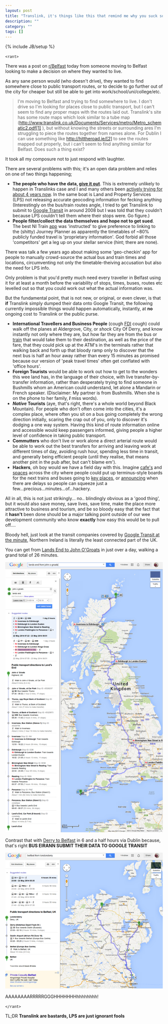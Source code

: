 ```yaml
---
layout: post
title: "Translink, it's things like this that remind me why you suck so hard"
description: ""
category: ""
tags: []
---
```

{% include JB/setup %}

`<rant>`

There was a post on [r/Belfast](http://www.reddit.com/r/Belfast/comments/264m7u/is_there_a_site_which_lays_out_the_bus_routes_of/) today from someone moving to Belfast looking to make a decision on where they wanted to live.

As any sane person would (who doesn't drive), they wanted to find somewhere close to public transport routes, or to decide to go further out of the city for cheaper but still be able to get into work/school/uni/college/etc.

> I'm moving to Belfast and trying to find somewhere to live. I don't drive so I'm looking for places close to public transport, but I can't seem to find any proper maps with the routes laid out. Translink's site has some route maps which look similar to a tube map (http://www.translink.co.uk/Documents/Services/metro/Metro_schematic2.pdf[1] ), but without knowing the streets or surrounding ares I'm struggling to piece the routes together from names alone. For Dublin I can use something like http://hittheroad.ie/[2] to see the routes mapped out properly, but i can't seem to find anything similar for Belfast.
> Does such a thing exist?

It took all my composure not to just respond with laughter. 

There are several problems with this; it's an open data problem and relies on one of two things happening;

* **The people who have the data, [give it out](https://dataissexy.wordpress.com/2014/04/26/is-ni-too-small-for-open-data-opendata/)**. This is extremely unlikely to happen in Translinks case and I and many others been [actively trying for about 4 years now](http://cimota.com/blog/2011/08/09/translink-just-close-the-doors-and-turn-off-the-lights/). In the same boat is Land and Property Services (LPS) not releasing accurate geocoding information for fecking anything (Interestingly on the bus/train routes angle, I tried to get Translink to submit to [Google Transit](http://maps.google.co.uk/intl/en/landing/transit/#dmy) in around 2008 but I was told that they couldn't because LPS couldn't tell them where their stops were. Go figure.)
* **People filter/collect the data themselves and hope not to get sued**. The best NI Train [app](https://play.google.com/store/apps/details?id=AppZappy.NIRailAndBus) was 'instructed' to give preference to linking to the (shitty) Journey Planner as apparently the timetables of ~80% publicly funded travel is 'proprietary information'. God forbid all those 'competitors' get a leg up on your stellar service (hint; there are none).

There was talk a few years ago about making some 'geo-checkin' app for people to manually crowd-source the actual bus and train times and locations, circumventing not only the timetable-theiving accusation but also the need for LPS info. 

Only problem is that you'd pretty much need every traveller in Belfast using it for at least a month before the variability of stops, times, buses, routes etc levelled out so that you could work out what the actual information was.

But the fundamental point, that is not new, or original, or even clever, is that **if** Translink simply dumped their data onto Google Transit, the following currently impossible things would happen automatically, instantly, at **no** ongoing cost to Translink or the public purse.

* **International Travellers and Business People** (cough [FDI](http://www.investni.com/invest-in-northern-ireland.html) cough) could walk off the planes at Aldergrove, City, or *shock* City Of Derry, and know instantly not only where they are, but how far they are from the bus or [train](http://www.belfasttelegraph.co.uk/news/local-national/northern-ireland/plans-for-rail-link-to-belfast-international-airport-unveiled-30286881.html) that would take them to their destination, as well as the price of the fare, that they could pick up at the ATM's in the terminals rather that walking back and forth up that bloody ramp only to discover that the next bus is half an hour away rather than every 15 minutes as promised because our version of 'peak travel times' often get conflated with 'office hours'.
* **Foreign Tourists** would be able to work out how to get to the wonders this wee land has, in the language of their choice, with live transfer-by-transfer information, rather than desperately trying to find someone in Bushmills whom an American could understand, let alone a Mandarin or French speaker. (Disclaimer: My partner is from Bushmills. When she is on the phone to her family, **_I_** miss words).
* **_Native_ Tourists** (aye, that's right, there's a whole world beyond Black Mountain). For people who don't often come into the cities, it's a complex place, where often you sit on a bus going completely the wrong direction initially, scaring the crap out of you, only to discover it's dodging a one way system. Having this kind of route information online and accessible would keep passengers informed, giving people a higher level of confidence in taking public transport.
* **Commutters** who don't live or work alone a direct arterial route would be able to work out the best transfers for arriving and leaving work at different times of day, avoiding rush hour, spending less time in transit, and generally being efficient people (until they realise, that means another pint in the pub after, but can't blame em').
* **Hackers**, oh boy would we have a field day with this. Imagine [cafe's](http://establishedcoffee.co) and [spaces](http://farsetlabs.org.uk) across the city where people could put up terminus-style boards for the next trains and buses going to [key places](http://digitalfantastico.blogspot.co.uk/2013/01/a-big-bite-of-raspberry-pi-having.html), or [announcing](http://gbg.hackerspace.se/projects/members/raccoon/gliderbot#line_changes_and_incident_reports) when there are delays so people can squeeze just a few...precious...minutes...of...hackery.

All in all, this is not just strikingly... no.. blindingly obvious as a 'good thing', but it would also save money, save lives, save time, make the place more attractive to business and tourism, and be so bloody easy that the fact that it **hasn't** been done should be a major talking point outside of our wee development community who know **exactly** how easy this would be to pull off....

Bloody hell, just look at the transit companies covered by [Google Transit at the minute](http://maps.google.co.uk/landing/transit/cities/index.html#Europe), Northern Ireland is literally the least connected part of the UK. 

You can get from [Lands End to John O'Groats](https://maps.google.co.uk/maps/ms?ie=UTF8&oe=UTF8&msa=0&msid=102323256180048216474.00046d470c1ab6984cb90&dg=feature) in just over a day, walking a grand total of 26 minutes. 

![Lands End Express](/img/2014/landsendexpress_700.png)

Contrast that with [Derry to Belfast](https://maps.google.co.uk/maps/ms?ie=UTF8&oe=UTF8&msa=0&msid=102323256180048216474.00046d470c1ab6984cb90&dg=feature) in 6 and a half hours via Dublin because, that's right **BUS EIRANN SUBMIT THEIR DATA TO GOOGLE TRANSIT**

![Dammit Translink](/img/2014/dammittranslink_700.png)


AAAAAAAARRRRRGGGHHHHHHHhhhhhhhh!

`</rant>`

TL;DR **Translink are bastards, LPS are just ignorant fools**

